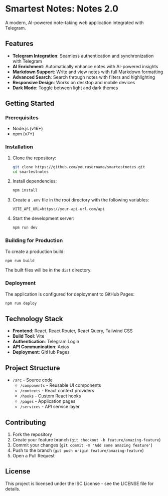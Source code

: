 # Smartest Notes: Notes 2.0

A modern, AI-powered note-taking web application integrated with Telegram.

## Features

- **Telegram Integration**: Seamless authentication and synchronization with Telegram
- **AI Enrichment**: Automatically enhance notes with AI-powered insights
- **Markdown Support**: Write and view notes with full Markdown formatting
- **Advanced Search**: Search through notes with filters and highlighting
- **Responsive Design**: Works on desktop and mobile devices
- **Dark Mode**: Toggle between light and dark themes

## Getting Started

### Prerequisites

- Node.js (v16+)
- npm (v7+)

### Installation

1. Clone the repository:
   ```bash
   git clone https://github.com/yourusername/smartestnotes.git
   cd smartestnotes
   ```

2. Install dependencies:
   ```bash
   npm install
   ```

3. Create a `.env` file in the root directory with the following variables:
   ```
   VITE_API_URL=https://your-api-url.com/api
   ```

4. Start the development server:
   ```bash
   npm run dev
   ```

### Building for Production

To create a production build:

```bash
npm run build
```

The built files will be in the `dist` directory.

### Deployment

The application is configured for deployment to GitHub Pages:

```bash
npm run deploy
```

## Technology Stack

- **Frontend**: React, React Router, React Query, Tailwind CSS
- **Build Tool**: Vite
- **Authentication**: Telegram Login
- **API Communication**: Axios
- **Deployment**: GitHub Pages

## Project Structure

- `/src` - Source code
  - `/components` - Reusable UI components
  - `/contexts` - React context providers
  - `/hooks` - Custom React hooks
  - `/pages` - Application pages
  - `/services` - API service layer

## Contributing

1. Fork the repository
2. Create your feature branch (`git checkout -b feature/amazing-feature`)
3. Commit your changes (`git commit -m 'Add some amazing feature'`)
4. Push to the branch (`git push origin feature/amazing-feature`)
5. Open a Pull Request

## License

This project is licensed under the ISC License - see the LICENSE file for details.

